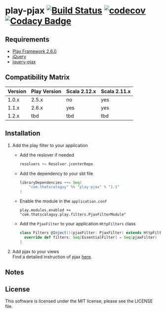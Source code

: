 # play-pjax [![Build Status](https://travis-ci.org/ThatScalaGuy/play-pjax.svg?branch=master)](https://travis-ci.org/ThatScalaGuy/play-pjax) [![codecov](https://codecov.io/gh/ThatScalaGuy/play-pjax/branch/master/graph/badge.svg)](https://codecov.io/gh/ThatScalaGuy/play-pjax) [![Codacy Badge](https://api.codacy.com/project/badge/Grade/480e6b888e2b42009722fe95a200b261)](https://www.codacy.com/app/sven-herrmann/play-pjax?utm_source=github.com&amp;utm_medium=referral&amp;utm_content=ThatScalaGuy/play-pjax&amp;utm_campaign=Badge_Grade)


## Requirements

* [Play Framework 2.6.0](https://github.com/playframework/playframework)    
* [jQuery](https://github.com/jquery/jquery)
* [jquery-pjax](https://github.com/defunkt/jquery-pjax)

## Compatibility Matrix

| Version | Play Version  | Scala 2.12.x | Scala 2.11.x |
|---------|---------------|--------------|--------------|
| 1.0.x   | 2.5.x         | no           | yes          |
| 1.1.x   | 2.6.x         | yes          | yes          |
| 1.2.x   | tbd           | tbd          | tbd          |

## Installation

1. Add the play filter to your application

    * Add the reslover if needed</br>

        ``` scala 
        resolvers += Resolver.jcenterRepo
        ```

    * Add the dependency to your sbt file</br>

        ``` scala
        libraryDependencies ++= Seq(
            "com.thatscalaguy" %% "play-pjax" % "1.1"
        )
        ```

    * Enable the module in the `application.conf`</br>

        ```
        play.modules.enabled += "com.thatscalaguy.play.filters.PjaxFilterModule"
        ```

    * Add the `PjaxFilter` to your application `HttpFilters` class</br>

        ``` scala
        class Filters @Inject()(pjaxFilter: PjaxFilter) extends HttpFilters {
          override def filters: Seq[EssentialFilter] = Seq(pjaxFilter)
        }
        ```


2. Add pjax to your views</br>
   Find a detailed instruction of pjax [here](https://github.com/defunkt/jquery-pjax#overview).

## Notes

## License

This software is licensed under the MIT license, please see the LICENSE file. 
